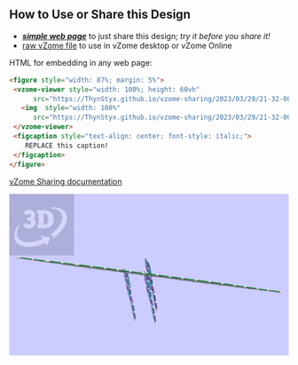 
## How to Use or Share this Design

 - [***simple web page***](<https://ThynStyx.github.io/vzome-sharing/2023/03/29/21-32-00-Green-Brown-Hex-grid-with-Blue-Purple2/>) to just share this design; *try it before you share it!*
 - [raw vZome file](<https://raw.githubusercontent.com/ThynStyx/vzome-sharing/main/2023/03/29/21-32-00-Green-Brown-Hex-grid-with-Blue-Purple2/Green-Brown-Hex-grid-with-Blue-Purple2.vZome>) to use in vZome desktop or vZome Online
 
 HTML for embedding in any web page:
 ```html
<figure style="width: 87%; margin: 5%">
  <vzome-viewer style="width: 100%; height: 60vh"
       src="https://ThynStyx.github.io/vzome-sharing/2023/03/29/21-32-00-Green-Brown-Hex-grid-with-Blue-Purple2/Green-Brown-Hex-grid-with-Blue-Purple2.vZome" >
    <img  style="width: 100%"
       src="https://ThynStyx.github.io/vzome-sharing/2023/03/29/21-32-00-Green-Brown-Hex-grid-with-Blue-Purple2/Green-Brown-Hex-grid-with-Blue-Purple2.png" >
  </vzome-viewer>
  <figcaption style="text-align: center; font-style: italic;">
     REPLACE this caption!
  </figcaption>
</figure>
 ```

[vZome Sharing documentation](https://vzome.github.io/vzome/sharing.html#how-it-works)

![Image](<Green-Brown-Hex-grid-with-Blue-Purple2.png>)

